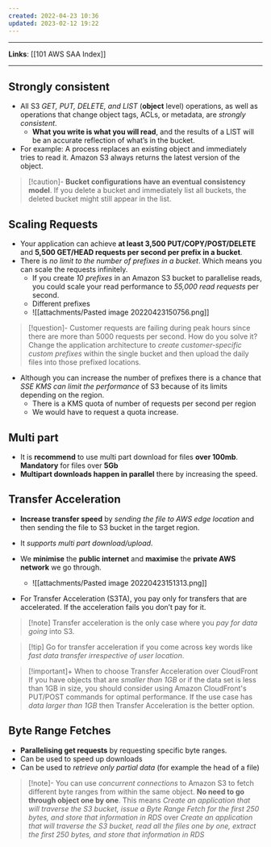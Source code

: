 ```yaml
---
created: 2022-04-23 10:36
updated: 2023-02-12 19:22
---
```

---
**Links**: [[101 AWS SAA Index]]

---
## Strongly consistent
- All S3 *GET, PUT, DELETE, and LIST* (**object** level) operations, as well as operations that change object tags, ACLs, or metadata, are *strongly consistent*. 
	- **What you write is what you will read**, and the results of a LIST will be an accurate reflection of what’s in the bucket.
- For example:  A process replaces an existing object and immediately tries to read it. Amazon S3 always returns the latest version of the object.

> [!caution]- **Bucket configurations have an eventual consistency model**. 
> If you delete a bucket and immediately list all buckets, the deleted bucket might still appear in the list.

## Scaling Requests
- Your application can achieve **at least 3,500 PUT/COPY/POST/DELETE** and **5,500 GET/HEAD requests per second per prefix in a bucket**.
- There is *no limit to the number of prefixes in a bucket*. Which means you can scale the requests infinitely.
	- If you create *10 prefixes* in an Amazon S3 bucket to parallelise reads, you could scale your read performance to *55,000 read requests* per second.
	- Different prefixes
	- ![[attachments/Pasted image 20220423150756.png]]

> [!question]- Customer requests are failing during peak hours since there are more than 5000 requests per second. How do you solve it?
> Change the application architecture to *create customer-specific custom prefixes* within the single bucket and then upload the daily files into those prefixed locations.

- Although you can increase the number of prefixes there is a chance that *SSE KMS can limit the performance* of S3 because of its limits depending on the region.
	- There is a KMS quota of number of requests per second per region
	- We would have to request a quota increase.

## Multi part
-   It is **recommend** to use multi part download for files **over 100mb**. **Mandatory** for files over **5Gb**
-   **Multipart downloads happen in parallel** there by increasing the speed.

## Transfer Acceleration
- **Increase transfer speed** by *sending the file to AWS edge location* and then sending the file to S3 bucket in the target region.
- It *supports multi part download/upload*.
- We **minimise** the **public internet** and **maximise** the **private AWS network** we go through.
	- ![[attachments/Pasted image 20220423151313.png]]

- For Transfer Acceleration (S3TA), you pay only for transfers that are accelerated. If the acceleration fails you don’t pay for it.

> [!note] Transfer acceleration is the only case where you *pay for data going* into S3.

> [!tip] Go for transfer acceleration if you come across key words like *fast data transfer irrespective of user location*.

> [!important]+ When to choose Transfer Acceleration over CloudFront
> If you have objects that are *smaller than 1GB* or if the data set is less than 1GB in size, you should consider using Amazon CloudFront's PUT/POST commands for optimal performance. If the use case has *data larger than 1GB* then Transfer Acceleration is the better option.

## Byte Range Fetches
- **Parallelising get requests** by requesting specific byte ranges.
- Can be used to speed up downloads
- Can be used to *retrieve only partial data* (for example the head of a file)

> [!note]- You can use *concurrent connections* to Amazon S3 to fetch different byte ranges from within the same object. **No need to go through object one by one**.
> This means *Create an application that will traverse the S3 bucket, issue a Byte Range Fetch for the first 250 bytes, and store that information in RDS* over *Create an application that will traverse the S3 bucket, read all the files one by one, extract the first 250 bytes, and store that information in RDS*